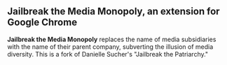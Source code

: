 ## Jailbreak the Media Monopoly, an extension for Google Chrome

**Jailbreak the Media Monopoly** replaces the name of media subsidiaries with the name of their parent company, subverting the illusion of media diversity. This is a fork of Danielle Sucher's "Jailbreak the Patriarchy."